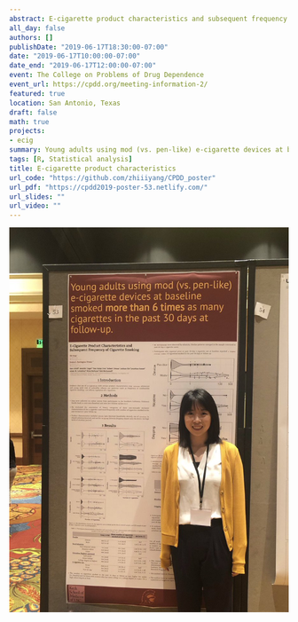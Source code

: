 ```yaml
---
abstract: E-cigarette product characteristics and subsequent frequency of cigarette smoking
all_day: false
authors: []
publishDate: "2019-06-17T18:30:00-07:00"
date: "2019-06-17T10:00:00-07:00"
date_end: "2019-06-17T12:00:00-07:00"
event: The College on Problems of Drug Dependence
event_url: https://cpdd.org/meeting-information-2/
featured: true
location: San Antonio, Texas
draft: false
math: true
projects:
- ecig
summary: Young adults using mod (vs. pen-like) e-cigarette devices at baseline smoked **more than 6 times** as many cigarettes in the past 30 days at follow-up.
tags: [R, Statistical analysis]
title: E-cigarette product characteristics
url_code: "https://github.com/zhiiiyang/CPDD_poster"
url_pdf: "https://cpdd2019-poster-53.netlify.com/"
url_slides: "" 
url_video: ""
---
```


![](poster.jpg)